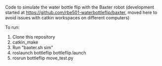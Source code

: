 Code to simulate the water bottle flip with the Baxter robot (development started at https://github.com/rbe501-waterbottleflip/baxter, moved here to avoid issues with catkin workspaces on different computers)

To run:
1. Clone this repository
2. catkin_make
3. Run "baxter.sh sim"
4. roslaunch bottleflip bottleflip.launch
5. rosrun bottleflip move_test.py
